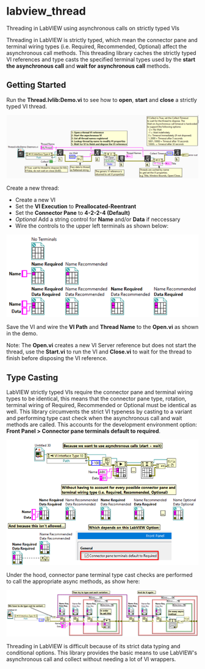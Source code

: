 # labview_thread
Threading in LabVIEW using asynchronous calls on strictly typed VIs

Threading in LabVIEW is strictly typed, which mean the connector pane and terminal wiring types (i.e. Required, Recommended, Optional) affect the asynchronous call methods. This threading library caches the strictly typed VI references and type casts the specified terminal types used by the **start the asynchronous call** and **wait for asynchronous call** methods.

## Getting Started

Run the **Thread.lvlib:Demo.vi** to see how to **open**, **start** and **close** a strictly typed VI thread. 

![Demo](/docs/imgs/demo.png)

Create a new thread:
- Create a new VI
- Set the **VI Execution** to **Preallocated-Reentrant**
- Set the **Connector Pane** to **4-2-2-4 (Default)**
- *Optional* Add a string control for **Name** and/or **Data** if neccessary
- Wire the controls to the upper left terminals as shown below:

![Terminals](/docs/imgs/terminals.png)

Save the VI and wire the **VI Path** and **Thread Name** to the **Open.vi** as shown in the demo.

Note: The **Open.vi** creates a new VI Server reference but does not start the thread, use the **Start.vi** to run the VI and **Close.vi** to wait for the thread to finish before disposing the VI reference.

## Type Casting

LabVIEW strictly typed VIs require the connector pane and terminal wiring types to be identical, this means that the connector pane type, rotation, terminal wiring of Required, Recommended or Optional must be identical as well. This library circumvents the strict VI typeness by casting to a variant and performing type cast check when the asynchronous call and wait methods are called. This accounts for the development environment option: **Front Panel > Connector pane terminals default to required**.

![Justification](/docs/imgs/justification.png)

Under the hood, connector pane terminal type cast checks are performed to call the appropriate async methods, as show here:

![Type Cast](/docs/imgs/typecast.png)

Threading in LabVIEW is difficult because of its strict data typing and conditional options. This library provides the basic means to use LabVIEW's asynchronous call and collect without needing a lot of VI wrappers.
